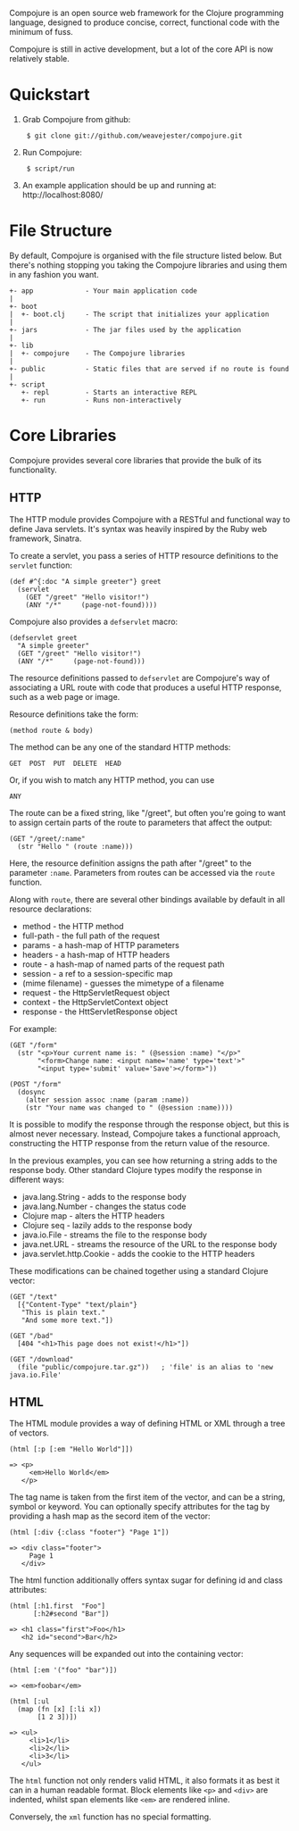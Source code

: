 Compojure is an open source web framework for the Clojure programming language,
designed to produce concise, correct, functional code with the minimum of fuss.

Compojure is still in active development, but a lot of the core API is now
relatively stable.


Quickstart
==========

1. Grab Compojure from github:

        $ git clone git://github.com/weavejester/compojure.git

2. Run Compojure:

        $ script/run

3. An example application should be up and running at: http://localhost:8080/


File Structure
==============

By default, Compojure is organised with the file structure listed below. But
there's nothing stopping you taking the Compojure libraries and using them in
any fashion you want.

    +- app             - Your main application code
    |
    +- boot
    |  +- boot.clj     - The script that initializes your application
    |
    +- jars            - The jar files used by the application
    |
    +- lib
    |  +- compojure    - The Compojure libraries
    |
    +- public          - Static files that are served if no route is found
    |
    +- script
       +- repl         - Starts an interactive REPL
       +- run          - Runs non-interactively


Core Libraries
==============

Compojure provides several core libraries that provide the bulk of its
functionality.

HTTP
----

The HTTP module provides Compojure with a RESTful and functional way to define
Java servlets. It's syntax was heavily inspired by the Ruby web framework,
Sinatra.

To create a servlet, you pass a series of HTTP resource definitions to the
`servlet` function:

    (def #^{:doc "A simple greeter"} greet
      (servlet
        (GET "/greet" "Hello visitor!")
        (ANY "/*"     (page-not-found))))

Compojure also provides a `defservlet` macro:

    (defservlet greet
      "A simple greeter"
      (GET "/greet" "Hello visitor!")
      (ANY "/*"     (page-not-found)))

The resource definitions passed to `defservlet` are Compojure's way of
associating a URL route with code that produces a useful HTTP response, such as
a web page or image.

Resource definitions take the form:

    (method route & body)

The method can be any one of the standard HTTP methods:

    GET  POST  PUT  DELETE  HEAD

Or, if you wish to match any HTTP method, you can use

    ANY

The route can be a fixed string, like "/greet", but often you're going to want
to assign certain parts of the route to parameters that affect the output:

    (GET "/greet/:name"
      (str "Hello " (route :name)))

Here, the resource definition assigns the path after "/greet" to the parameter
`:name`. Parameters from routes can be accessed via the `route` function.

Along with `route`, there are several other bindings available by default in
all resource declarations:

  * method          - the HTTP method
  * full-path       - the full path of the request 
  * params          - a hash-map of HTTP parameters
  * headers         - a hash-map of HTTP headers
  * route           - a hash-map of named parts of the request path
  * session         - a ref to a session-specific map
  * (mime filename) - guesses the mimetype of a filename
  * request         - the HttpServletRequest object
  * context         - the HttpServletContext object
  * response        - the HttServletResponse object

For example:

    (GET "/form"
      (str "<p>Your current name is: " (@session :name) "</p>"
           "<form>Change name: <input name='name' type='text'>"
           "<input type='submit' value='Save'></form>"))

    (POST "/form"
      (dosync
        (alter session assoc :name (param :name))
        (str "Your name was changed to " (@session :name))))


It is possible to modify the response through the response object, but this is
almost never necessary. Instead, Compojure takes a functional approach,
constructing the HTTP response from the return value of the resource.

In the previous examples, you can see how returning a string adds to the
response body. Other standard Clojure types modify the response in different
ways:

 * java.lang.String         - adds to the response body
 * java.lang.Number         - changes the status code
 * Clojure map              - alters the HTTP headers
 * Clojure seq              - lazily adds to the response body
 * java.io.File             - streams the file to the response body
 * java.net.URL             - streams the resource of the URL to the response body
 * java.servlet.http.Cookie - adds the cookie to the HTTP headers

These modifications can be chained together using a standard Clojure vector:

    (GET "/text"
      [{"Content-Type" "text/plain"}
       "This is plain text."
       "And some more text."])

    (GET "/bad"
      [404 "<h1>This page does not exist!</h1>"])

    (GET "/download"
      (file "public/compojure.tar.gz"))   ; 'file' is an alias to 'new java.io.File'


HTML
----

The HTML module provides a way of defining HTML or XML through a tree of
vectors.

    (html [:p [:em "Hello World"]])

    => <p>
         <em>Hello World</em>
       </p>

The tag name is taken from the first item of the vector, and can be a string,
symbol or keyword. You can optionally specify attributes for the tag by
providing a hash map as the secord item of the vector:

    (html [:div {:class "footer"} "Page 1"])

    => <div class="footer">
         Page 1
       </div>

The html function additionally offers syntax sugar for defining id and class
attributes:

    (html [:h1.first  "Foo"]
          [:h2#second "Bar"])

    => <h1 class="first">Foo</h1>
       <h2 id="second">Bar</h2>

Any sequences will be expanded out into the containing vector:

    (html [:em '("foo" "bar")])

    => <em>foobar</em>

    (html [:ul
      (map (fn [x] [:li x])
           [1 2 3])])

    => <ul>
         <li>1</li>
         <li>2</li>
         <li>3</li>
       </ul>

The `html` function not only renders valid HTML, it also formats it as best it
can in a human readable format. Block elements like `<p>` and `<div>` are
indented, whilst span elements like `<em>` are rendered inline.

Conversely, the `xml` function has no special formatting.
